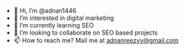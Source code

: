 - 👋 Hi, I’m @adnan1446
- 👀 I’m interested in digital marketing
- 🌱 I’m currently learning SEO
- 💞️ I’m looking to collaborate on SEO based projects
- 📫 How to reach me? Mail me at adnanreezvy@gmail.com

<!---
adnan1446/adnan1446 is a ✨ special ✨ repository because its `README.md` (this file) appears on your GitHub profile.
You can click the Preview link to take a look at your changes.
--->
